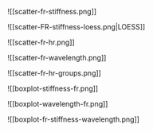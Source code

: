 ![[scatter-fr-stiffness.png]]

![[scatter-FR-stiffness-loess.png|LOESS]]

![[scatter-fr-hr.png]]

![[scatter-fr-wavelength.png]]

![[scatter-fr-hr-groups.png]]

![[boxplot-stiffness-fr.png]]

![[boxplot-wavelength-fr.png]]

![[boxplot-fr-stiffness-wavelength.png]]
